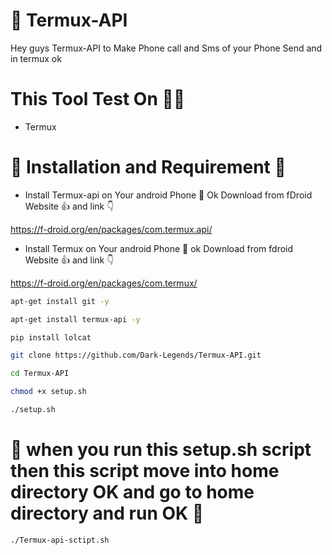 # 🤖 Termux-API
Hey guys Termux-API to Make Phone call and Sms of your Phone Send and in termux ok

# This Tool Test On 👨‍💻

- Termux

# 🛑 Installation and Requirement 🛑 

- Install Termux-api on Your android Phone 📱 Ok
Download from  fDroid Website 👍 and link 👇

https://f-droid.org/en/packages/com.termux.api/
- Install Termux on Your android Phone 📱 ok
Download from fdroid Website 👍 and link 👇

https://f-droid.org/en/packages/com.termux/

```bash
apt-get install git -y
```

```bash
apt-get install termux-api -y
```

```bash
pip install lolcat
```

```bash
git clone https://github.com/Dark-Legends/Termux-API.git
```

```bash
cd Termux-API
```

```bash
chmod +x setup.sh
```


```bash
./setup.sh
```

# 🤖 when you run this setup.sh script then this script move into home directory OK and go to home directory and run OK 🤖


```bash
./Termux-api-sctipt.sh
```
